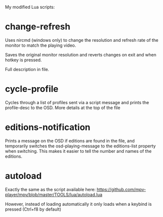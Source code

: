 My modified Lua scripts:

# change-refresh #

Uses nircmd (windows only) to change the resolution and refresh rate of the monitor to match the playing video.

Saves the original monitor resolution and reverts changes on exit and when hotkey is pressed.

Full description in file.

# cycle-profile #
Cycles through a list of profiles sent via a script message and prints the profile-desc to the OSD. More details at the top of the file

# editions-notification #
Prints a message on the OSD if editions are found in the file, and temporarily switches the osd-playing-message to the editions-list property when switching. This makes it easier to tell the number and names of the editions.

# autoload #
Exactly the same as the script available here: https://github.com/mpv-player/mpv/blob/master/TOOLS/lua/autoload.lua

However, instead of loading automatically it only loads when a keybind is pressed (Ctrl+f8 by default)